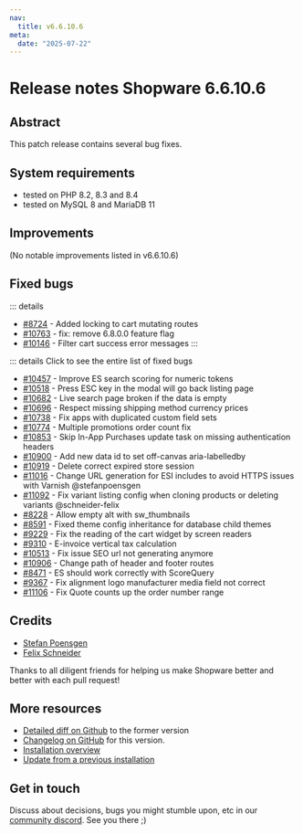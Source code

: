 ```yaml
---
nav:
  title: v6.6.10.6
meta:
  date: "2025-07-22"
---
```


# Release notes Shopware 6.6.10.6

## Abstract

This patch release contains several bug fixes.

## System requirements

* tested on PHP 8.2, 8.3 and 8.4
* tested on MySQL 8 and MariaDB 11

## Improvements

(No notable improvements listed in v6.6.10.6)

## Fixed bugs

::: details
* [#8724](https://github.com/shopware/shopware/issues/8724) - Added locking to cart mutating routes
* [#10763](https://github.com/shopware/shopware/issues/10763) - fix: remove 6.8.0.0 feature flag
* [#10146](https://github.com/shopware/shopware/issues/10146) - Filter cart success error messages
:::

::: details Click to see the entire list of fixed bugs

* [#10457](https://github.com/shopware/shopware/issues/10457) - Improve ES search scoring for numeric tokens
* [#10518](https://github.com/shopware/shopware/issues/10518) - Press ESC key in the modal will go back listing page
* [#10682](https://github.com/shopware/shopware/issues/10682) - Live search page broken if the data is empty
* [#10696](https://github.com/shopware/shopware/issues/10696) - Respect missing shipping method currency prices
* [#10738](https://github.com/shopware/shopware/issues/10738) - Fix apps with duplicated custom field sets
* [#10774](https://github.com/shopware/shopware/issues/10774) - Multiple promotions order count fix
* [#10853](https://github.com/shopware/shopware/issues/10853) - Skip In-App Purchases update task on missing authentication headers
* [#10900](https://github.com/shopware/shopware/issues/10900) - Add new data id to set off-canvas aria-labelledby
* [#10919](https://github.com/shopware/shopware/issues/10919) - Delete correct expired store session
* [#11016](https://github.com/shopware/shopware/issues/11016) - Change URL generation for ESI includes to avoid HTTPS issues with Varnish @stefanpoensgen
* [#11092](https://github.com/shopware/shopware/issues/11092) - Fix variant listing config when cloning products or deleting variants @schneider-felix
* [#8228](https://github.com/shopware/shopware/issues/8228) - Allow empty alt with sw_thumbnails
* [#8591](https://github.com/shopware/shopware/issues/8591) - Fixed theme config inheritance for database child themes
* [#9229](https://github.com/shopware/shopware/issues/9229) - Fix the reading of the cart widget by screen readers
* [#9310](https://github.com/shopware/shopware/issues/9310) - E-invoice vertical tax calculation
* [#10513](https://github.com/shopware/shopware/issues/10513) - Fix issue SEO url not generating anymore
* [#10906](https://github.com/shopware/shopware/issues/10906) - Change path of header and footer routes
* [#8471](https://github.com/shopware/shopware/issues/8471) - ES should work correctly with ScoreQuery
* [#9367](https://github.com/shopware/shopware/issues/9367) - Fix alignment logo manufacturer media field not correct
* [#11106](https://github.com/shopware/shopware/issues/11106) - Fix Quote counts up the order number range

## Credits

* [Stefan Poensgen](https://github.com/stefanpoensgen)
* [Felix Schneider](https://github.com/schneider-felix)

Thanks to all diligent friends for helping us make Shopware better and better with each pull request!

## More resources

* [Detailed diff on Github](https://github.com/shopware/shopware/compare/v6.6.10.5...v6.6.10.6) to the former version
* [Changelog on GitHub](https://github.com/shopware/shopware/blob/v6.6.10.6/CHANGELOG.md) for this version.
* [Installation overview](https://developer.shopware.com/docs/guides/installation/)
* [Update from a previous installation](https://developer.shopware.com/docs/guides/installation/template.html#update-shopware)

## Get in touch

Discuss about decisions, bugs you might stumble upon, etc in our [community discord](https://chat.shopware.com). See you there ;)
